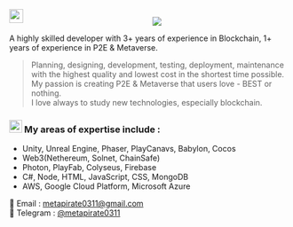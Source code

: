 <img src="https://media.giphy.com/media/hvRJCLFzcasrR4ia7z/giphy.gif" width="25px" align="left">
<p align="center">
  <a href="https://github.com/darkhorse03111">
    <img src="https://readme-typing-svg.herokuapp.com/?lines=P2E%20%26%20Metaverse%20expert;3%2B%20years%20of%20experience;Always%20learning%20new%20tech&font=Pacifico&center=true&width=650&height=120&color=58a6ff&vCenter=true&size=45%22"></a>
</p>

A highly skilled developer with 3+ years of experience in Blockchain, 1+ years of experience in P2E & Metaverse.

> Planning, designing, development, testing, deployment, maintenance with the highest quality and lowest cost in the shortest time possible. My passion is creating P2E & Metaverse that users love - BEST or nothing. <br/>
> I love always to study new technologies, especially blockchain.

### <img src="https://user-images.githubusercontent.com/86523551/148903048-c6cefbc7-05f3-42a5-b189-e9e80bb21a65.png" width="23px"> My areas of expertise include : 


- Unity, Unreal Engine, Phaser, PlayCanavs, Babylon, Cocos
- Web3(Nethereum, Solnet, ChainSafe)
- Photon, PlayFab, Colyseus, Firebase
- C#, Node, HTML, JavaScript, CSS, MongoDB
- AWS, Google Cloud Platform, Microsoft Azure

📝 Email : metapirate0311@gmail.com<br/>
💬 Telegram : [@metapirate0311](https://t.me/metapirate0311)

<!--
<p align="left">
  <a href="https://github.com/darkhorse03111">
    <img src="https://github-readme-stats.vercel.app/api?username=Darkhorse03111&show_icons=true&theme=radical" width="50%"/>
  </a>
  <a href="https://github.com/darkhorse03111">
    <img src="https://github-readme-stats.vercel.app/api/top-langs/?username=Darkhorse03111&layout=compact&show_icons=true&theme=radical" width="40%"/>
  </a>
</p> -->
<!-- [![Prasant's GitHub stats](https://github-readme-stats.vercel.app/api?username=Darkhorse03111&show_icons=true&theme=radical)](https://github.com/Darkhorse03111) &nbsp;
[![Prasant's GitHub stats](https://github-readme-stats.vercel.app/api/top-langs/?username=Darkhorse03111&layout=compact&show_icons=true&theme=radical)](https://github.com/Darkhorse03111) -->
